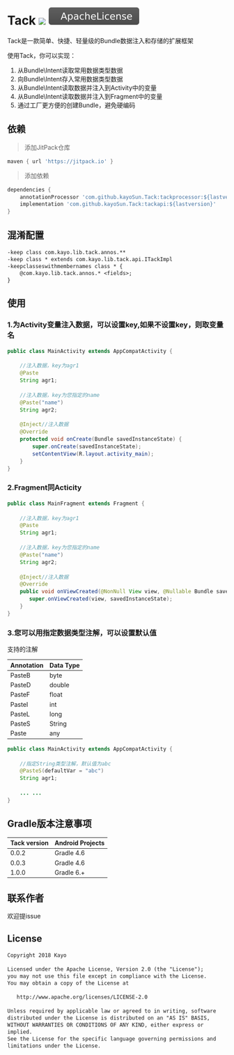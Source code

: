 # Tack  [![](https://jitpack.io/v/kayoSun/Tack.svg)](https://jitpack.io/#kayoSun/Tack) [![](https://github.com/kayoSun/resource/blob/master/svgs/apachelicense.svg)](LICENSE.txt)


Tack是一款简单、快捷、轻量级的Bundle数据注入和存储的扩展框架

使用Tack，你可以实现：

1. 从Bundle\Intent读取常用数据类型数据
2. 向Bundle\Intent存入常用数据类型数据
3. 从Bundle\Intent读取数据并注入到Activity中的变量
4. 从Bundle\Intent读取数据并注入到Fragment中的变量
5. 通过工厂更方便的创建Bundle，避免硬编码

## 依赖

> 添加JitPack仓库

```Groovy
maven { url 'https://jitpack.io' }
```

> 添加依赖

```Groovy
dependencies {
	annotationProcessor 'com.github.kayoSun.Tack:tackprocessor:${lastversion}'
	implementation 'com.github.kayoSun.Tack:tackapi:${lastversion}'
}
```
## 混淆配置
```Proguard
-keep class com.kayo.lib.tack.annos.**
-keep class * extends com.kayo.lib.tack.api.ITackImpl
-keepclasseswithmembernames class * {
    @com.kayo.lib.tack.annos.* <fields>;
}
```

## 使用

### 1.为Activity变量注入数据，可以设置key,如果不设置key，则取变量名
```java
public class MainActivity extends AppCompatActivity {

    //注入数据，key为agr1
    @Paste
    String agr1;

    //注入数据，key为您指定的name
    @Paste("name")
    String agr2;

    @Inject//注入数据
    @Override
    protected void onCreate(Bundle savedInstanceState) {
        super.onCreate(savedInstanceState);
        setContentView(R.layout.activity_main);
    }
}
```
### 2.Fragment同Acticity
```java
public class MainFragment extends Fragment {

    //注入数据，key为agr1
    @Paste
    String agr1;

    //注入数据，key为您指定的name
    @Paste("name")
    String agr2;

    @Inject//注入数据
    @Override
    public void onViewCreated(@NonNull View view, @Nullable Bundle savedInstanceState) {
       super.onViewCreated(view, savedInstanceState);
    }
}

```
### 3.您可以用指定数据类型注解，可以设置默认值
支持的注解

| Annotation   |   Data Type |
|--------------|-------------|
| PasteB       |   byte      |
| PasteD       |   double    |
| PasteF       |   float     |
| PasteI       |   int       |
| PasteL       |   long      |
| PasteS       |   String    |
| Paste        |   any       |

```java
public class MainActivity extends AppCompatActivity {

    //指定String类型注解，默认值为abc
    @PasteS(defaultVar = "abc")
    String agr1;

    ... ...
}
```





##  Gradle版本注意事项

| Tack version | Android Projects |
|--------------|------------------|
| 0.0.2        | Gradle 4.6       |
| 0.0.3        | Gradle 4.6       |
| 1.0.0        | Gradle 6.+       |


## 联系作者

欢迎提issue<br>


## License
```
Copyright 2018 Kayo

Licensed under the Apache License, Version 2.0 (the "License");
you may not use this file except in compliance with the License.
You may obtain a copy of the License at

   http://www.apache.org/licenses/LICENSE-2.0

Unless required by applicable law or agreed to in writing, software
distributed under the License is distributed on an "AS IS" BASIS,
WITHOUT WARRANTIES OR CONDITIONS OF ANY KIND, either express or implied.
See the License for the specific language governing permissions and
limitations under the License.
```
